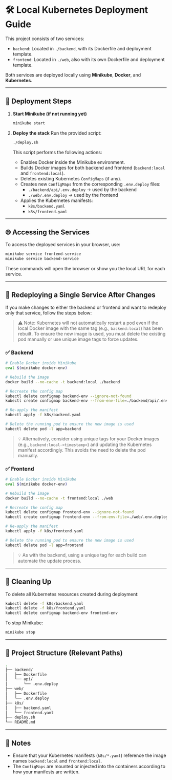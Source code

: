 # 🛠️ Local Kubernetes Deployment Guide

This project consists of two services:

- `backend`: Located in `./backend`, with its Dockerfile and deployment template.
- `frontend`: Located in `./web`, also with its own Dockerfile and deployment template.

Both services are deployed locally using **Minikube**, **Docker**, and **Kubernetes**.

---

## 🚀 Deployment Steps

1. **Start Minikube (if not running yet)**

    ```bash
    minikube start
    ```

2. **Deploy the stack**
    Run the provided script:

    ```bash
    ./deploy.sh
    ```

    This script performs the following actions:

    - Enables Docker inside the Minikube environment.
    - Builds Docker images for both backend and frontend (`backend:local` and `frontend:local`).
    - Deletes existing Kubernetes `ConfigMaps` (if any).
    - Creates new `ConfigMaps` from the corresponding `.env.deploy` files:
      - `./backend/api/.env.deploy` → used by the backend
      - `./web/.env.deploy` → used by the frontend
    - Applies the Kubernetes manifests:
      - `k8s/backend.yaml`
      - `k8s/frontend.yaml`

---

## 🌐 Accessing the Services

To access the deployed services in your browser, use:

```bash
minikube service frontend-service
minikube service backend-service
```



These commands will open the browser or show you the local URL for each service.

---

## 🔄 Redeploying a Single Service After Changes

If you make changes to either the backend or frontend and want to redeploy only that service, follow the steps below:

> ⚠️ Note: Kubernetes will not automatically restart a pod even if the local Docker image with the same tag (e.g., `backend:local`) has been rebuilt. To ensure the new image is used, you must delete the existing pod manually or use unique image tags to force updates.


### ✅ Backend

```bash
# Enable Docker inside Minikube
eval $(minikube docker-env)

# Rebuild the image
docker build --no-cache -t backend:local ./backend

# Recreate the config map
kubectl delete configmap backend-env --ignore-not-found
kubectl create configmap backend-env --from-env-file=./backend/api/.env.deploy

# Re-apply the manifest
kubectl apply -f k8s/backend.yaml

# Delete the running pod to ensure the new image is used
kubectl delete pod -l app=backend
```

> 💡 Alternatively, consider using unique tags for your Docker images (e.g., `backend:local-<timestamp>`) and updating the Kubernetes manifest accordingly. This avoids the need to delete the pod manually.

### ✅ Frontend

```bash
# Enable Docker inside Minikube
eval $(minikube docker-env)

# Rebuild the image
docker build --no-cache -t frontend:local ./web

# Recreate the config map
kubectl delete configmap frontend-env --ignore-not-found
kubectl create configmap frontend-env --from-env-file=./web/.env.deploy

# Re-apply the manifest
kubectl apply -f k8s/frontend.yaml

# Delete the running pod to ensure the new image is used
kubectl delete pod -l app=frontend
```
> 💡 As with the backend, using a unique tag for each build can automate the update process.

---

## 🧼 Cleaning Up

To delete all Kubernetes resources created during deployment:

```bash
kubectl delete -f k8s/backend.yaml
kubectl delete -f k8s/frontend.yaml
kubectl delete configmap backend-env frontend-env
```

To stop Minikube:

```bash
minikube stop
```
---

## 📁 Project Structure (Relevant Paths)
```bash
.
├── backend/
│   ├── Dockerfile
│   └── api/
│       └── .env.deploy
├── web/
│   ├── Dockerfile
│   └── .env.deploy
├── k8s/
│   ├── backend.yaml
│   └── frontend.yaml
├── deploy.sh
└── README.md
```

---

## 📎 Notes

- Ensure that your Kubernetes manifests (`k8s/*.yaml`) reference the image names `backend:local` and `frontend:local`.
- The `ConfigMaps` are mounted or injected into the containers according to how your manifests are written.